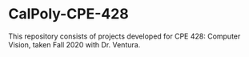 # CalPoly-CPE-428
This repository consists of projects developed for CPE 428: Computer Vision, taken Fall 2020 with Dr. Ventura. 

